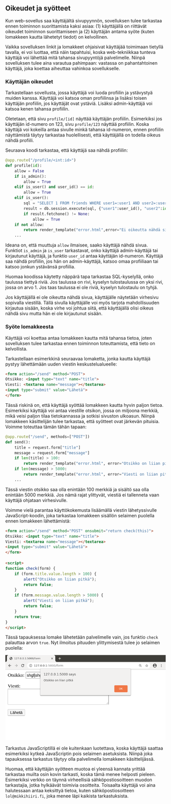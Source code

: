 ## Oikeudet ja syötteet

Kun web-sovellus saa käyttäjältä sivupyynnön, sovelluksen tulee tarkastaa ennen toiminnon suorittamista kaksi asiaa: (1) käyttäjällä on riittävät oikeudet toiminnon suorittamiseen ja (2) käyttäjän antama syöte (kuten lomakkeen kautta lähetetyt tiedot) on kelvollinen.

Vaikka sovelluksen linkit ja lomakkeet ohjaisivat käyttäjää toimimaan tietyllä tavalla, ei voi luottaa, että näin tapahtuisi, koska web-tekniikkaa tunteva käyttäjä voi lähettää mitä tahansa sivupyyntöjä palvelimelle. Niinpä sovelluksen tulee aina varautua pahimpaan: vastassa on pahantahtoinen käyttäjä, joka koettaa aiheuttaa vahinkoa sovellukselle.

### Käyttäjän oikeudet

Tarkastellaan sovellusta, jossa käyttäjä voi luoda profiilin ja ystävystyä muiden kanssa. Käyttäjä voi katsoa oman profiilinsa ja lisäksi toisen käyttäjän profiilin, jos käyttäjät ovat ystäviä. Lisäksi admin-käyttäjä voi katsoa kenen tahansa profiilin.

Oletetaan, että sivu `profile/[id]` näyttää käyttäjän profiilin. Esimerkiksi jos käyttäjän id-numero on 123, sivu `profile/123` näyttää profiilin. Koska käyttäjä voi kokeilla antaa sivulle minkä tahansa id-numeron, ennen profiilin näyttämistä täytyy tarkastaa huolellisesti, että käyttäjällä on todella oikeus nähdä profiili.

Seuraava koodi tarkastaa, että käyttäjä saa nähdä profiilin:

```python
@app.route("/profile/<int:id>")
def profile(id):
    allow = False
    if is_admin():
        allow = True
    elif is_user() and user_id() == id:
        allow = True
    elif is_user():
        sql = "SELECT 1 FROM friends WHERE user1=:user1 AND user2=:user2"
        result = db.session.execute(sql, {"user1":user_id(), "user2":id})
        if result.fetchone() != None:
            allow = True
    if not allow:
        return render_template("error.html",error="Ei oikeutta nähdä sivua")
    ...
```

Ideana on, että muuttuja `allow` ilmaisee, saako käyttäjä nähdä sivua. Funktiot `is_admin` ja `is_user` tarkastavat, onko käyttäjä admin-käyttäjä tai kirjautunut käyttäjä, ja funktio `user_id` antaa käyttäjän id-numeron. Käyttäjä saa nähdä profiilin, jos hän on admin-käyttäjä, katsoo omaa profiiliaan tai katsoo jonkun ystävänsä profiilia.

Huomaa koodissa käytetty näppärä tapa tarkastaa SQL-kyselyllä, onko taulussa tiettyä riviä. Jos taulussa on rivi, kyselyn tulostaulussa on yksi rivi, jossa on arvo 1. Jos taas taulussa ei ole riviä, kyselyn tulostaulu on tyhjä.

Jos käyttäjällä ei ole oikeutta nähdä sivua, käyttäjälle näytetään virhesivu sopivalla viestillä. Tällä sivulla käyttäjälle voi myös tarjota mahdollisuuden kirjautua sisään, koska virhe voi johtua siitä, että käyttäjällä olisi oikeus nähdä sivu mutta hän ei ole kirjautunut sisään.

### Syöte lomakkeesta

Käyttäjä voi koettaa antaa lomakkeen kautta mitä tahansa tietoa, joten sovelluksen tulee tarkastaa ennen toiminnon toteuttamista, että tieto on kelvollista.

Tarkastellaan esimerkkinä seuraavaa lomaketta, jonka kautta käyttäjä pystyy lähettämään uuden viestin keskustelualueelle:

```html
<form action="/send" method="POST">
Otsikko: <input type="text" name="title">
Viesti: <textarea name="message"></textarea>
<input type="submit" value="Lähetä">
</form>
```

Tässä riskinä on, että käyttäjä syöttää lomakkeen kautta hyvin paljon tietoa. Esimerkiksi käyttäjä voi antaa viestille otsikon, jossa on miljoona merkkiä, mikä veisi paljon tilaa tietokannassa ja sotkisi sivuston ulkoasun. Niinpä lomakkeen käsittelijän tulee tarkastaa, että syötteet ovat järkevän pituisia. Voimme toteuttaa tämän tähän tapaan:

```python
@app.route("/send", methods=["POST"])
def send():
    title = request.form["title"]
    message = request.form["message"]
    if len(title) > 100:
        return render_template("error.html", error="Otsikko on liian pitkä")
    if len(message) > 5000:
        return render_template("error.html", error="Viesti on liian pitkä")
    ...
```

Tässä viestin otsikko saa olla enintään 100 merkkiä ja sisältö saa olla enintään 5000 merkkiä. Jos nämä rajat ylittyvät, viestiä ei tallenneta vaan käyttäjä ohjataan virhesivulle.

Voimme vielä parantaa käyttökokemusta lisäämällä viestin lähetyssivulle JavaScript-koodin, joka tarkastaa lomakkeen sisällön selaimen puolella ennen lomakkeen lähettämistä:

```html
<form action="/send" method="POST" onsubmit="return check(this)">
Otsikko: <input type="text" name="title">
Viesti: <textarea name="message"></textarea>
<input type="submit" value="Lähetä">
</form>

<script>
function check(form) {
    if (form.title.value.length > 100) {
        alert("Otsikko on liian pitkä");
        return false;
    }
    if (form.message.value.length > 5000) {
        alert("Viesti on liian pitkä");
        return false;
    }
    return true;
}
</script>
```

Tässä tapauksessa lomake lähetetään palvelimelle vain, jos funktio `check` palauttaa arvon `true`. Nyt ilmoitus pituuden ylittymisestä tulee jo selaimen puolella:

<img class="screenshot" src="img/alert.png">

Tarkastus JavaScriptillä ei ole kuitenkaan luotettava, koska käyttäjä saattaa esimerkiksi kytkeä JavaScriptin pois selaimen asetuksista. Niinpä joka tapauksessa tarkastus täytyy olla palvelimella lomakkeen käsittelijässä.

Huomaa, että käyttäjän syötteen muotoa ei yleensä kannata yrittää tarkastaa muilta osin kovin tarkasti, koska tämä menee helposti pieleen. Esimerkiksi verkko on täynnä virheellisiä sähköpostiosoitteen muodon tarkastajia, jotka hylkäävät toimivia osoitteita. Toisaalta käyttäjä voi aina halutessaan antaa keksittyä tietoa, kuten sähköpostiosoitteen `lol@mikkihiiri.fi`, joka menee läpi kaikista tarkastuksista.
